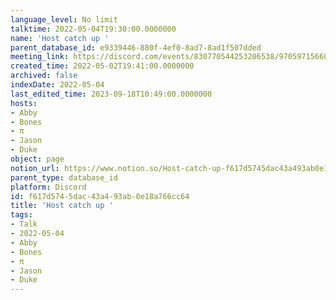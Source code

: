```yaml
---
language_level: No limit
talktime: 2022-05-04T19:30:00.0000000
name: 'Host catch up '
parent_database_id: e9339446-880f-4ef0-8ad7-8ad1f507dded
meeting_link: https://discord.com/events/830770544253206538/970597156681568276
created_time: 2022-05-02T19:41:00.0000000
archived: false
indexDate: 2022-05-04
last_edited_time: 2023-09-18T10:49:00.0000000
hosts:
- Abby
- Bones
- π
- Jason
- Duke
object: page
notion_url: https://www.notion.so/Host-catch-up-f617d5745dac43a493ab0e18a766cc64
parent_type: database_id
platform: Discord
id: f617d574-5dac-43a4-93ab-0e18a766cc64
title: 'Host catch up '
tags:
- Talk
- 2022-05-04
- Abby
- Bones
- π
- Jason
- Duke
---
```





